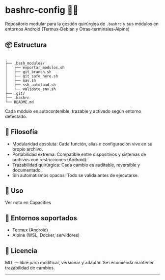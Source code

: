 # bashrc-config 🧠🔧

Repositorio modular para la gestión quirúrgica de `.bashrc` y sus módulos en entornos Android (Termux-Debian y Otras-terminales-Alpine)

## 📦 Estructura

```
.
├── .bash_modules/
│   ├── exportar_modulos.sh
│   ├── git_branch.sh
│   ├── git_safe_here.sh
│   ├── nav.sh
│   ├── ssh_autoload.sh
│   └── validate_env.sh
├── .git/
├── .bashrc
└── README.md

```

Cada módulo es autocontenible, trazable y activado según entorno detectado.

## 🧠 Filosofía

- Modularidad absoluta: Cada función, alias o configuración vive en su propio archivo.
- Portabilidad extrema: Compatible entre dispositivos y sistemas de archivos con restricciones (Android).
- Trazabilidad quirúrgica: Cada cambio es auditable, reversible y documentado.
- Sin automatismos opacos: Todo se valida antes de ejecutarse.

## 🚀 Uso

Ver nota en Capacities

## 🧪 Entornos soportados

- Termux (Android)
- Alpine (WSL, Docker, servidores)

## 📜 Licencia

MIT — libre para modificar, versionar y adaptar. Se recomienda mantener trazabilidad de cambios.

---
